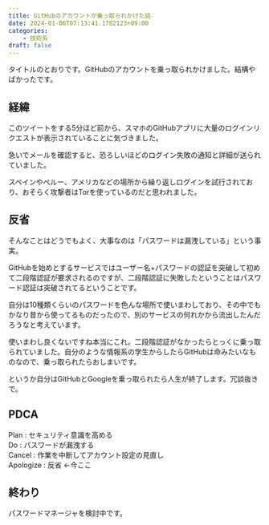 ```yaml
---
title: GitHubのアカウントが乗っ取られかけた話
date: 2024-01-06T07:13:41.1782123+09:00
categories:
    - 技術系
draft: false
---
```


タイトルのとおりです。GitHubのアカウントを乗っ取られかけました。結構やばかったです。

## 経緯

<Tweet tweetId="1743100670507618308" />

このツイートをする5分ほど前から、スマホのGitHubアプリに大量のログインリクエストが表示されていることに気づきました。

急いでメールを確認すると、恐ろしいほどのログイン失敗の通知と詳細が送られていました。

<Tweet tweetId="1743102325349339425" />

スペインやペルー、アメリカなどの場所から繰り返しログインを試行されており、おそらく攻撃者はTorを使っているのだと思われました。

## 反省

そんなことはどうでもよく、大事なのは「パスワードは漏洩している」という事実。

GitHubを始めとするサービスではユーザー名+パスワードの認証を突破して初めて二段階認証が要求されるのですが、二段階認証に失敗したということはパスワード認証は突破されてるということです。

自分は10種類くらいのパスワードを色んな場所で使いまわしており、その中でもかなり昔から使ってるものだったので、別のサービスの何れかから流出したんだろうなと考えています。

使いまわし良くないですね本当にこれ。二段階認証がなかったらとっくに乗っ取られていました。自分のような情報系の学生からしたらGitHubは命みたいなものなので、乗っ取られたらおしまいです。

というか自分はGitHubとGoogleを乗っ取られたら人生が終了します。冗談抜きで。

## PDCA

Plan : セキュリティ意識を高める  
Do : パスワードが漏洩する  
Cancel : 作業を中断してアカウント設定の見直し  
Apologize : 反省 ←今ここ

## 終わり

パスワードマネージャを検討中です。
